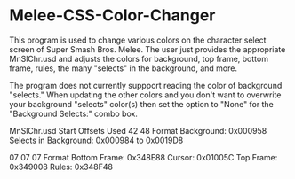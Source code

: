 # Melee-CSS-Color-Changer

This program is used to change various colors on the character select screen of Super Smash Bros. Melee. The user just provides the appropriate MnSlChr.usd and adjusts the colors for background, top frame, bottom frame, rules, the many "selects" in the background, and more. 

The program does not currently suppport reading the color of background "selects." When updating the other colors and you don't want to overwrite your background "selects" color(s) then set the option to "None" for the "Background Selects:" combo box.

MnSlChr.usd Start Offsets Used
42 48 Format
Background: 0x000958
Selects in Background: 0x000984 to 0x0019D8

07 07 07 Format
Bottom Frame: 0x348E88
Cursor: 0x01005C
Top Frame: 0x349008
Rules: 0x348F48
